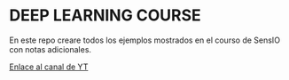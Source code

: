 # DEEP LEARNING COURSE

En este repo creare todos los ejemplos mostrados en el courso de SensIO con notas adicionales.

[Enlace al canal de YT](https://www.youtube.com/@juansensio)
